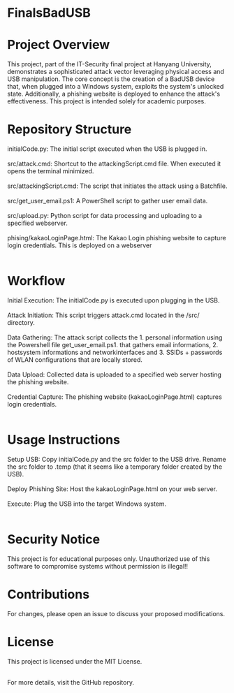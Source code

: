 # FinalsBadUSB
# Project Overview
This project, part of the IT-Security final project at Hanyang University, demonstrates a sophisticated attack vector leveraging physical access and USB manipulation. The core concept is the creation of a BadUSB device that, when plugged into a Windows system, exploits the system's unlocked state. Additionally, a phishing website is deployed to enhance the attack's effectiveness. This project is intended solely for academic purposes.

# Repository Structure
initialCode.py: The initial script executed when the USB is plugged in.<br /><br />
src/attack.cmd: Shortcut to the attackingScript.cmd file. When executed it opens the terminal minimized.<br /><br />
src/attackingScript.cmd:  The script that initiates the attack using a Batchfile.<br /><br />
src/get_user_email.ps1: A PowerShell script to gather user email data.<br /><br />
src/upload.py: Python script for data processing and uploading to a specified webserver.<br /><br />
phising/kakaoLoginPage.html: The Kakao Login phishing website to capture login credentials. This is deployed on a webserver<br /><br />

# Workflow
Initial Execution: The initialCode.py is executed upon plugging in the USB.<br /><br />
Attack Initiation: This script triggers attack.cmd located in the /src/ directory.<br /><br />
Data Gathering: The attack script collects the 1. personal information using the Powershell file get_user_email.ps1. that gathers email informations, 2. hostsystem informations and networkinterfaces and 3. SSIDs + passwords of WLAN configurations that are locally stored.<br /><br />
Data Upload: Collected data is uploaded to a specified web server hosting the phishing website.<br /><br />
Credential Capture: The phishing website (kakaoLoginPage.html) captures login credentials.<br /><br />

# Usage Instructions
Setup USB: Copy initialCode.py and the src folder to the USB drive. Rename the src folder to .temp (that it seems like a temporary folder created by the USB).<br /><br />
Deploy Phishing Site: Host the kakaoLoginPage.html on your web server.<br /><br />
Execute: Plug the USB into the target Windows system.<br /><br />

# Security Notice
This project is for educational purposes only. Unauthorized use of this software to compromise systems without permission is illegal!!<br />

# Contributions
For changes, please open an issue to discuss your proposed modifications.

# License
This project is licensed under the MIT License.<br /><br />

For more details, visit the GitHub repository.

